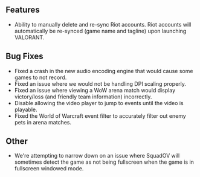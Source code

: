 ## Features
* Ability to manually delete and re-sync Riot accounts. Riot accounts will automatically be re-synced (game name and tagline) upon launching VALORANT.

## Bug Fixes
* Fixed a crash in the new audio encoding engine that would cause some games to not record.
* Fixed an issue where we would not be handling DPI scaling properly.
* Fixed an issue where viewing a WoW arena match would display victory/loss (and friendly team information) incorrectly.
* Disable allowing the video player to jump to events until the video is playable.
* Fixed the World of Warcraft event filter to accurately filter out enemy pets in arena matches.

## Other
* We're attempting to narrow down on an issue where SquadOV will sometimes detect the game as not being fullscreen when the game is in fullscreen windowed mode.